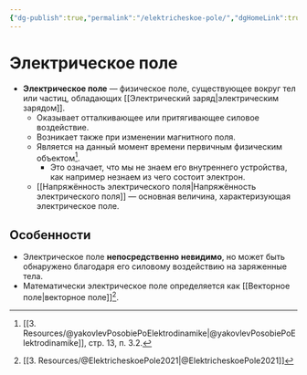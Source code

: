 ```yaml
---
{"dg-publish":true,"permalink":"/elektricheskoe-pole/","dgHomeLink":true,"dgPassFrontmatter":false}
---
```



# Электрическое поле

- **Электрическое поле** — физическое поле, cуществующее вокруг тел или частиц, обладающих [[Электрический заряд|электрическим зарядом]]. 
	- Оказывает отталкивающее или притягивающее силовое воздействие. 
	- Возникает также при изменении магнитного поля. 
	- Является на данный момент времени первичным физическим объектом[^1]. 
		- Это означает, что мы не знаем его внутреннего устройства, как например незнаем из чего состоит электрон.
	- [[Напряжённость электрического поля|Напряжённость электрического поля]] — основная величина, характеризующая электрическое поле.

## Особенности

- Электрическое поле **непосредственно невидимо**, но может быть обнаружено благодаря его силовому воздействию на заряженные тела.
- Математически электрическое поле определяется как [[Векторное поле|векторное поле]][^2]. 

[^1]: [[3. Resources/@yakovlevPosobiePoElektrodinamike|@yakovlevPosobiePoElektrodinamike]], стр. 13, п. 3.2.
[^2]: [[3. Resources/@ElektricheskoePole2021|@ElektricheskoePole2021]]